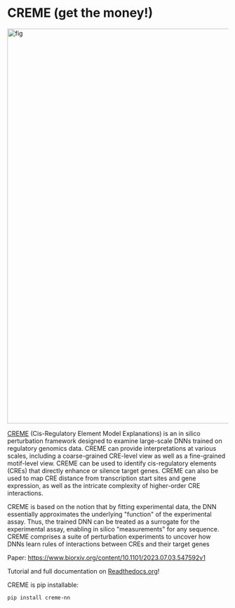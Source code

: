 # CREME (get the money!)


<img src="img/creme_overview.png" alt="fig" width="900"/>


[CREME](https://www.youtube.com/watch?v=PBwAxmrE194) (Cis-Regulatory Element Model Explanations) is an in silico perturbation framework designed to examine large-scale DNNs trained on regulatory genomics data. CREME can provide interpretations at various scales, including a coarse-grained CRE-level view as well as a fine-grained motif-level view. CREME can be used to identify cis-regulatory elements (CREs) that directly enhance or silence target genes. CREME can also be used to map CRE distance from transcription start sites and gene expression, as well as the intricate complexity of higher-order CRE interactions. 


CREME is based on the notion that by fitting experimental data, the DNN essentially approximates the underlying "function" of the experimental assay. Thus, the trained DNN can be treated as a surrogate for the experimental assay, enabling in silico "measurements" for any  sequence. CREME comprises a suite of perturbation experiments to uncover how DNNs learn rules of interactions between CREs and their target genes


Paper: https://www.biorxiv.org/content/10.1101/2023.07.03.547592v1 

Tutorial and full documentation on [Readthedocs.org](https://creme-nn.readthedocs.io/en/latest/index.html)!

CREME is pip installable:
```
pip install creme-nn
```

